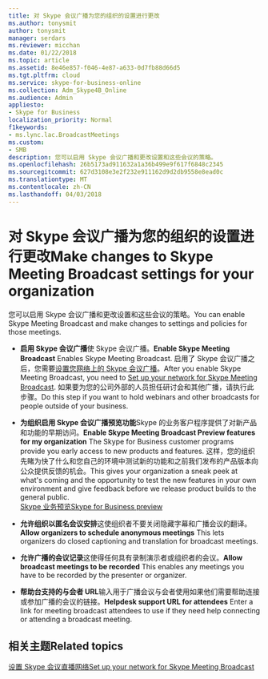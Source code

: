 ```yaml
---
title: 对 Skype 会议广播为您的组织的设置进行更改
ms.author: tonysmit
author: tonysmit
manager: serdars
ms.reviewer: micchan
ms.date: 01/22/2018
ms.topic: article
ms.assetid: 8e46e857-f046-4e87-a633-0d7fb88d66d5
ms.tgt.pltfrm: cloud
ms.service: skype-for-business-online
ms.collection: Adm_Skype4B_Online
ms.audience: Admin
appliesto:
- Skype for Business
localization_priority: Normal
f1keywords:
- ms.lync.lac.BroadcastMeetings
ms.custom:
- SMB
description: 您可以启用 Skype 会议广播和更改设置和这些会议的策略。
ms.openlocfilehash: 26b5173ad911632a1a36b499e9f617f6848c2345
ms.sourcegitcommit: 627d3108e3e2f232e911162d9d2db9558e8ead0c
ms.translationtype: MT
ms.contentlocale: zh-CN
ms.lasthandoff: 04/03/2018
---
```

# <a name="make-changes-to-skype-meeting-broadcast-settings-for-your-organization"></a><span data-ttu-id="56fbb-103">对 Skype 会议广播为您的组织的设置进行更改</span><span class="sxs-lookup"><span data-stu-id="56fbb-103">Make changes to Skype Meeting Broadcast settings for your organization</span></span>

<span data-ttu-id="56fbb-104">您可以启用 Skype 会议广播和更改设置和这些会议的策略。</span><span class="sxs-lookup"><span data-stu-id="56fbb-104">You can enable Skype Meeting Broadcast and make changes to settings and policies for those meetings.</span></span>
  
- <span data-ttu-id="56fbb-105">**启用 Skype 会议广播**使 Skype 会议广播。</span><span class="sxs-lookup"><span data-stu-id="56fbb-105">**Enable Skype Meeting Broadcast** Enables Skype Meeting Broadcast.</span></span> <span data-ttu-id="56fbb-106">启用了 Skype 会议广播之后，您需要[设置您网络上的 Skype 会议广播](set-up-your-network-for-skype-meeting-broadcast.md)。</span><span class="sxs-lookup"><span data-stu-id="56fbb-106">After you enable Skype Meeting Broadcast, you need to [Set up your network for Skype Meeting Broadcast](set-up-your-network-for-skype-meeting-broadcast.md).</span></span> <span data-ttu-id="56fbb-107">如果要为您的公司外部的人员担任研讨会和其他广播，请执行此步骤。</span><span class="sxs-lookup"><span data-stu-id="56fbb-107">Do this step if you want to hold webinars and other broadcasts for people outside of your business.</span></span> 
    
- <span data-ttu-id="56fbb-108">**为组织启用 Skype 会议广播预览功能**Skype 的业务客户程序提供了对新产品和功能的早期访问。</span><span class="sxs-lookup"><span data-stu-id="56fbb-108">**Enable Skype Meeting Broadcast Preview features for my organization** The Skype for Business customer programs provide you early access to new products and features.</span></span> <span data-ttu-id="56fbb-109">这样，您的组织先睹为快了什么和您自己的环境中测试新的功能和之前我们发布的产品版本向公众提供反馈的机会。</span><span class="sxs-lookup"><span data-stu-id="56fbb-109">This gives your organization a sneak peek at what's coming and the opportunity to test the new features in your own environment and give feedback before we release product builds to the general public.</span></span><br/>[<span data-ttu-id="56fbb-110">Skype 业务预览</span><span class="sxs-lookup"><span data-stu-id="56fbb-110">Skype for Business preview</span></span>](https://www.skypepreview.com/)
    
- <span data-ttu-id="56fbb-111">**允许组织以匿名会议安排**这使组织者不要关闭隐藏字幕和广播会议的翻译。</span><span class="sxs-lookup"><span data-stu-id="56fbb-111">**Allow organizers to schedule anonymous meetings** This lets organizers do closed captioning and translation for broadcast meetings.</span></span>
    
- <span data-ttu-id="56fbb-112">**允许广播的会议记录**这使得任何具有录制演示者或组织者的会议。</span><span class="sxs-lookup"><span data-stu-id="56fbb-112">**Allow broadcast meetings to be recorded** This enables any meetings you have to be recorded by the presenter or organizer.</span></span>
    
- <span data-ttu-id="56fbb-113">**帮助台支持的与会者 URL**输入用于广播会议与会者使用如果他们需要帮助连接或参加广播的会议的链接。</span><span class="sxs-lookup"><span data-stu-id="56fbb-113">**Helpdesk support URL for attendees** Enter a link for meeting broadcast attendees to use if they need help connecting or attending a broadcast meeting.</span></span>
    
## <a name="related-topics"></a><span data-ttu-id="56fbb-114">相关主题</span><span class="sxs-lookup"><span data-stu-id="56fbb-114">Related topics</span></span>

[<span data-ttu-id="56fbb-115">设置 Skype 会议直播网络</span><span class="sxs-lookup"><span data-stu-id="56fbb-115">Set up your network for Skype Meeting Broadcast</span></span>](set-up-your-network-for-skype-meeting-broadcast.md)

  
 